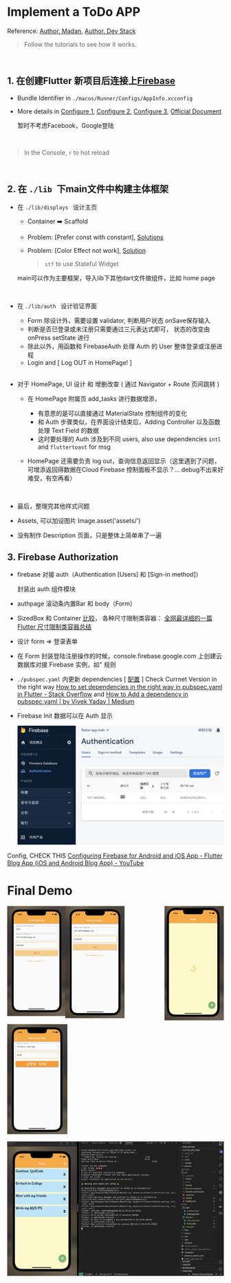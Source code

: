 # Implement a ToDo APP

Reference: [Author. Madan](https://www.youtube.com/watch?v=qFrJ30VFCFc&list=PL9n0l8rSshSnT19B70XO9dYUucjD3aYWa&index=36), [Author. Dev Stack](https://www.youtube.com/watch?v=p1NPtRdvQBU&list=PLtIU0BH0pkKrQZUFWENF_VXINhfv9WiIA)

> Follow the tutorials to see how it works.

<br>

## 1. 在创建Flutter 新项目后连接上[Firebase](https://console.firebase.google.com/u/0/?hl=zh-cn&pli=1)

- Bundle Identifier in `./macos/Runner/Configs/AppInfo.xcconfig`
- More details in [Configure 1](https://www.kindacode.com/article/flutter-configure-firebase-for-ios-and-android/),  [Configure 2](https://www.jianshu.com/p/cff76974d983),  [Configure 3](https://softauthor.com/add-firebase-sdk-to-your-ios-app-using-cocoapods/#:~:text=Add%20Initialization%20Code%20Open%20up%20FirebaseiOSDemo%20folder%20from,lines%20of%20code.%20One%20is%20at%20the%20top%3A), [Official Document](https://firebase.google.com/docs/ios/setup?authuser=0&hl=zh-cn)

  暂时不考虑Facebook，Google登陆

<br>

> In the Console,  `r`  to hot reload

<br>

## 2. 在 `./lib `下main文件中构建主体框架

- 在 `./lib/displays ` 设计主页

  - Container ➡️ Scaffold
  - Problem: [Prefer const with constant], [Solutions](https://stackoverflow.com/questions/68554055/flutter-const-with-const-constructors)
  - Problem: [Color Effect not work], [Solution](https://github.com/flutter/flutter/issues/89839)

    > `stf` to use Stateful Widget
    >

  main可以作为主要框架，导入lib下其他dart文件做组件，比如 home page

  <br>
- 在 `./lib/auth ` 设计验证界面

  - Form 除设计外，需要设置 validator, 判断用户状态 onSave保存输入
  - 判断是否已登录或未注册只需要通过三元表达式即可， 状态的改变由 onPress setState 进行
  - 除此以外，用函数和 FirebaseAuth 处理 Auth 的 User 整体登录或注册进程
  - Login and [ Log OUT in HomePage! ]

  <br>
- 对于 HomePage, UI 设计 和 增删改查 ( 通过 Navigator + Route 页间跳转 )

  - 在 HomePage 附属页 add_tasks 进行数据增添，

    - 有意思的是可以直接通过 MaterialState 控制组件的变化
    - 和 Auth 步骤类似，在界面设计结束后，Adding Controller 以及函数处理 Text Field 的数据
    - 这时要处理的 Auth 涉及到不同 users, also use dependencies `intl` and `fluttertoast` for msg
  - HomePage 还需要负责 log out，查询信息返回显示（这里遇到了问题，可增添返回得数据在Cloud Firebase 控制面板不显示？... debug不出来好难受，有空再看）

  <br>
- 最后，整理完其他样式问题

- Assets, 可以加设图片 Image.asset('assets/')

- 没有制作 Description 页面，只是整体上简单串了一遍


## 3. Firebase Authorization

- firebase 对接 auth（Authentication [Users] 和 [Sign-in method]）

  封装出 auth 组件模块
- authpage 滚动条内置Bar 和 body（Form）
- SizedBox 和 Container [比较](https://stackoverflow.com/questions/55716322/flutter-sizedbox-vs-container-why-use-one-instead-of-the-other)， 各种尺寸限制类容器： [全网最详细的一篇Flutter 尺寸限制类容器总结](https://zhuanlan.zhihu.com/p/111167367)
- 设计 form => 登录表单
- 在 Form 封装登陆注册操作的时候，console.firebase.google.com 上创建云数据库对接 Firebase 实例，如" 规则
- `./pubspec.yaml` 内更新 dependencies [ [配置](https://www.cnblogs.com/mengqd/p/13928830.html) ] Check Currnet Version in the right way [How to set dependencies in the right way in pubspec.yaml in Flutter - Stack Overflow](https://stackoverflow.com/questions/65358889/how-to-set-dependencies-in-the-right-way-in-pubspec-yaml-in-flutter) and [How to Add a dependency in pubspec.yaml | by Vivek Yadav | Medium](https://viveky259259.medium.com/how-to-add-a-dependency-in-pubspec-yaml-c8bba8485454)
- Firebase Init 数据可以在 Auth 显示

  ![OK](../assets/1676595176051.png)



Config, CHECK THIS [Configuring Firebase for Android and iOS App - Flutter Blog App (iOS and Android Blog App) - YouTube](https://www.youtube.com/watch?v=WIG4TxLYQk0&t=445s)



# Final Demo

<img src="../assets/Xnip2023-02-21_05-43-30.jpg" alt="OK" style="zoom:25%;" align='left'/><img src="../assets/Xnip2023-02-21_05-44-11.jpg" alt="OK" style="zoom:25.5%;" align='center'/><img src="../assets/Xnip2023-02-21_05-44-23.jpg" alt="OK" style="zoom:26%;" align='right'/>

<img src="../assets/Xnip2023-02-21_05-45-09.jpg" alt="OK" style="zoom:25%;" />

![OK](../assets/Xnip2023-02-21_05-47-26.jpg)

